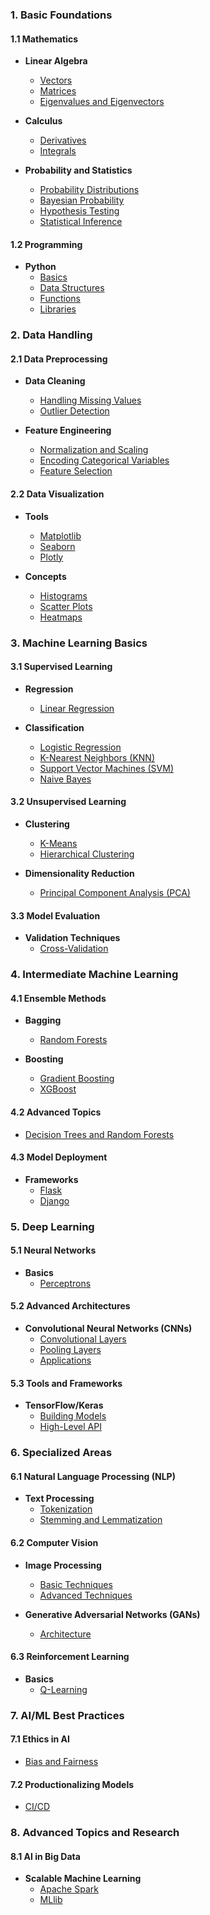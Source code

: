 ### 1. Basic Foundations

#### 1.1 Mathematics

- **Linear Algebra**
  - [Vectors](https://www.coursera.org/learn/linear-algebra)
  - [Matrices](https://www.coursera.org/learn/matrix-algebra)
  - [Eigenvalues and Eigenvectors](https://www.coursera.org/learn/eigenvalues-eigenvectors)

- **Calculus**
  - [Derivatives](https://www.coursera.org/learn/multivariable-calculus)
  - [Integrals](https://www.coursera.org/learn/integral-calculus)

- **Probability and Statistics**
  - [Probability Distributions](https://www.coursera.org/learn/probability-statistics)
  - [Bayesian Probability](https://www.coursera.org/learn/bayesian-statistics)
  - [Hypothesis Testing](https://www.coursera.org/learn/hypothesis-testing)
  - [Statistical Inference](https://www.coursera.org/learn/statistical-inference)

#### 1.2 Programming

- **Python**
  - [Basics](https://www.coursera.org/learn/python)
  - [Data Structures](https://www.coursera.org/learn/python-data)
  - [Functions](https://www.coursera.org/learn/python-functions)
  - [Libraries](https://www.coursera.org/learn/python-numpy-pandas)

### 2. Data Handling

#### 2.1 Data Preprocessing

- **Data Cleaning**
  - [Handling Missing Values](https://www.coursera.org/learn/data-cleaning)
  - [Outlier Detection](https://www.coursera.org/learn/outlier-detection)

- **Feature Engineering**
  - [Normalization and Scaling](https://www.coursera.org/learn/feature-engineering)
  - [Encoding Categorical Variables](https://www.coursera.org/learn/encoding-categorical-variables)
  - [Feature Selection](https://www.coursera.org/learn/feature-selection)

#### 2.2 Data Visualization

- **Tools**
  - [Matplotlib](https://www.coursera.org/learn/matplotlib)
  - [Seaborn](https://www.coursera.org/learn/seaborn)
  - [Plotly](https://www.coursera.org/learn/plotly)

- **Concepts**
  - [Histograms](https://www.coursera.org/learn/data-visualization-histograms)
  - [Scatter Plots](https://www.coursera.org/learn/scatter-plots)
  - [Heatmaps](https://www.coursera.org/learn/heatmaps)

### 3. Machine Learning Basics

#### 3.1 Supervised Learning

- **Regression**
  - [Linear Regression](https://www.coursera.org/learn/linear-regression)

- **Classification**
  - [Logistic Regression](https://www.coursera.org/learn/logistic-regression)
  - [K-Nearest Neighbors (KNN)](https://www.coursera.org/learn/knn)
  - [Support Vector Machines (SVM)](https://www.coursera.org/learn/support-vector-machines)
  - [Naive Bayes](https://www.coursera.org/learn/naive-bayes)

#### 3.2 Unsupervised Learning

- **Clustering**
  - [K-Means](https://www.coursera.org/learn/k-means)
  - [Hierarchical Clustering](https://www.coursera.org/learn/hierarchical-clustering)

- **Dimensionality Reduction**
  - [Principal Component Analysis (PCA)](https://www.coursera.org/learn/pca)

#### 3.3 Model Evaluation

- **Validation Techniques**
  - [Cross-Validation](https://www.coursera.org/learn/cross-validation)

### 4. Intermediate Machine Learning

#### 4.1 Ensemble Methods

- **Bagging**
  - [Random Forests](https://www.coursera.org/learn/random-forests)

- **Boosting**
  - [Gradient Boosting](https://www.coursera.org/learn/gradient-boosting)
  - [XGBoost](https://www.coursera.org/learn/xgboost)

#### 4.2 Advanced Topics

- [Decision Trees and Random Forests](https://www.coursera.org/learn/decision-trees-random-forests)

#### 4.3 Model Deployment

- **Frameworks**
  - [Flask](https://www.coursera.org/learn/flask)
  - [Django](https://www.coursera.org/learn/django)

### 5. Deep Learning

#### 5.1 Neural Networks

- **Basics**
  - [Perceptrons](https://www.coursera.org/learn/perceptrons)

#### 5.2 Advanced Architectures

- **Convolutional Neural Networks (CNNs)**
  - [Convolutional Layers](https://www.coursera.org/learn/cnn-convolutional-layers)
  - [Pooling Layers](https://www.coursera.org/learn/pooling-layers)
  - [Applications](https://www.coursera.org/learn/cnn-applications)

#### 5.3 Tools and Frameworks

- **TensorFlow/Keras**
  - [Building Models](https://www.coursera.org/learn/tensorflow)
  - [High-Level API](https://www.coursera.org/learn/keras)

### 6. Specialized Areas

#### 6.1 Natural Language Processing (NLP)

- **Text Processing**
  - [Tokenization](https://www.coursera.org/learn/tokenization)
  - [Stemming and Lemmatization](https://www.coursera.org/learn/stemming-lemmatization)

#### 6.2 Computer Vision

- **Image Processing**
  - [Basic Techniques](https://www.coursera.org/learn/image-processing)
  - [Advanced Techniques](https://www.coursera.org/learn/advanced-image-processing)

- **Generative Adversarial Networks (GANs)**
  - [Architecture](https://www.coursera.org/learn/gan-architecture)

#### 6.3 Reinforcement Learning

- **Basics**
  - [Q-Learning](https://www.coursera.org/learn/q-learning)

### 7. AI/ML Best Practices

#### 7.1 Ethics in AI

- [Bias and Fairness](https://www.coursera.org/learn/ethics-ai)

#### 7.2 Productionalizing Models

- [CI/CD](https://www.coursera.org/learn/ci-cd)

### 8. Advanced Topics and Research

#### 8.1 AI in Big Data

- **Scalable Machine Learning**
  - [Apache Spark](https://www.coursera.org/learn/apache-spark)
  - [MLlib](https://www.coursera.org/learn/mllib)
